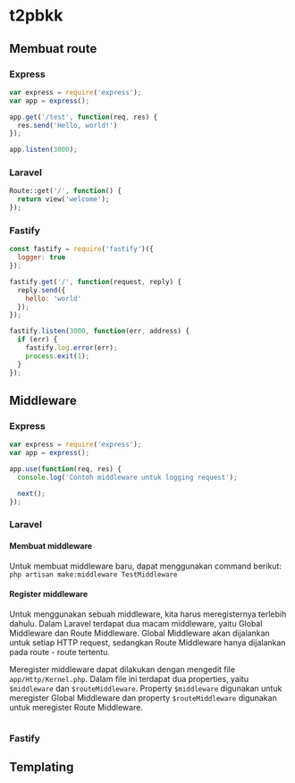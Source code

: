 # t2pbkk

## Membuat route

### Express

``` js
var express = require('express');
var app = express();

app.get('/test', function(req, res) {
  res.send('Hello, world!')
});

app.listen(3000);
```

### Laravel

``` php
Route::get('/', function() {
  return view('welcome');
});
```

### Fastify

``` js
const fastify = require('fastify')({
  logger: true
});

fastify.get('/', function(request, reply) {
  reply.send({
    hello: 'world'
  });
});

fastify.listen(3000, function(err, address) {
  if (err) {
    fastify.log.error(err);
    process.exit(1);
  }
});
```

## Middleware

### Express

``` js
var express = require('express');
var app = express();

app.use(function(req, res) {
  console.log('Contoh middleware untuk logging request');

  next();
});
```

### Laravel

#### Membuat middleware
Untuk membuat middleware baru, dapat menggunakan command berikut:
`php artisan make:middleware TestMiddleware`

#### Register middleware
Untuk menggunakan sebuah middleware, kita harus meregisternya terlebih dahulu. Dalam Laravel terdapat dua macam middleware, yaitu Global Middleware dan Route Middleware. Global Middleware akan dijalankan untuk setiap HTTP request, sedangkan Route Middleware hanya dijalankan pada route - route tertentu.

Meregister middleware dapat dilakukan dengan mengedit file `app/Http/Kernel.php`. Dalam file ini terdapat dua properties, yaitu `$middleware` dan `$routeMiddleware`. Property `$middleware` digunakan untuk meregister Global Middleware dan property `$routeMiddleware` digunakan untuk meregister Route Middleware.

``` php

```

### Fastify

## Templating
